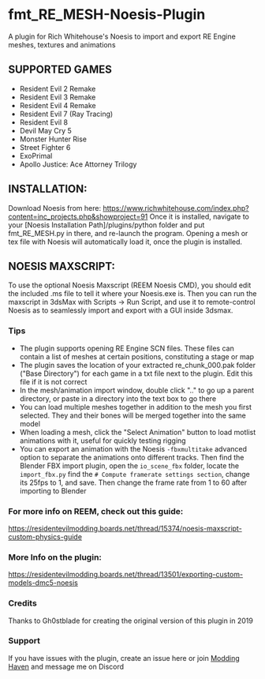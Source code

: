 # fmt_RE_MESH-Noesis-Plugin
A plugin for Rich Whitehouse's Noesis to import and export RE Engine meshes, textures and animations

## SUPPORTED GAMES
- Resident Evil 2 Remake
- Resident Evil 3 Remake
- Resident Evil 4 Remake
- Resident Evil 7 (Ray Tracing)
- Resident Evil 8
- Devil May Cry 5
- Monster Hunter Rise
- Street Fighter 6
- ExoPrimal
- Apollo Justice: Ace Attorney Trilogy


## INSTALLATION:
Download Noesis from here: https://www.richwhitehouse.com/index.php?content=inc_projects.php&showproject=91
Once it is installed, navigate to your [Noesis Installation Path]/plugins/python folder and put fmt_RE_MESH.py in there, and re-launch the program.
Opening a mesh or tex file with Noesis will automatically load it, once the plugin is installed. 


## NOESIS MAXSCRIPT:
To use the optional Noesis Maxscript (REEM Noesis CMD), you should edit the included .ms file to tell it where your Noesis.exe is. 
Then you can run the maxscript in 3dsMax with Scripts -> Run Script, and use it to remote-control Noesis as to seamlessly import and export with a GUI inside 3dsmax.


### Tips
- The plugin supports opening RE Engine SCN files. These files can contain a list of meshes at certain positions, constituting a stage or map
- The plugin saves the location of your extracted re_chunk_000.pak folder ("Base Directory") for each game in a txt file next to the plugin. Edit this file if it is not correct
- In the mesh/animation import window, double click ".." to go up a parent directory, or paste in a directory into the text box to go there
- You can load multiple meshes together in addition to the mesh you first selected. They and their bones will be merged together into the same model
- When loading a mesh, click the "Select Animation" button to load motlist animations with it, useful for quickly testing rigging
- You can export an animation with the Noesis `-fbxmultitake` advanced option to separate the animations onto different tracks. Then find the Blender FBX import plugin, open the `io_scene_fbx` folder, locate the `import_fbx.py` find the `# Compute framerate settings section`, change its 25fps to 1, and save. Then change the frame rate from 1 to 60 after importing to Blender

### For more info on REEM, check out this guide:
https://residentevilmodding.boards.net/thread/15374/noesis-maxscript-custom-physics-guide


### More Info on the plugin:
https://residentevilmodding.boards.net/thread/13501/exporting-custom-models-dmc5-noesis


### Credits
Thanks to Gh0stblade for creating the original version of this plugin in 2019


### Support
If you have issues with the plugin, create an issue here or join [Modding Haven](https://discord.gg/acCRqRyUB2) and message me on Discord
